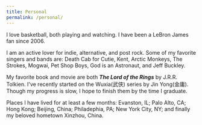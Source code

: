 ```yaml
---
title: Personal
permalink: /personal/
---
```

I love basketball, both playing and watching. I have been a LeBron James fan since 2006.

I am an active lover for indie, alternative, and post rock. Some of my favorite singers and bands are: Death Cab for Cutie, Kent, Arctic Monkeys, The Strokes, Mogwai, Pet Shop Boys, God is an Astronaut, and Jeff Buckley.

My favorite book and movie are both ***The Lord of the Rings*** by J.R.R. Tolkien. I've recently started on the Wuxia(武侠) series by Jin Yong(金庸). Though my progress is slow, I hope to finish them by the time I graduate.

Places I have lived for at least a few months: Evanston, IL; Palo Alto, CA; Hong Kong; Beijing, China; Philadephia, PA; New York City, NY; and finally my beloved hometown Xinzhou, China.
